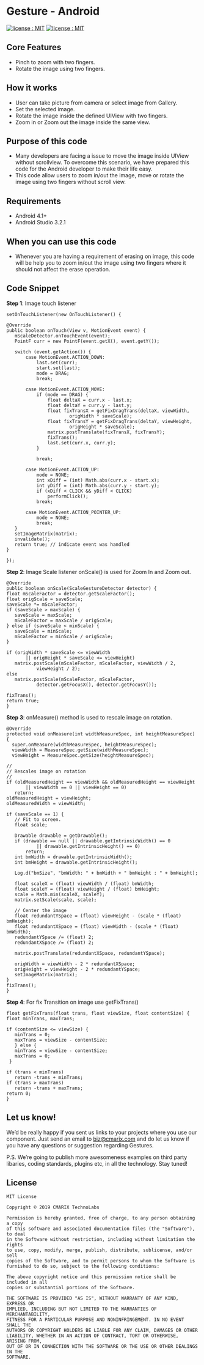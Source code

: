 # Gesture - Android #
<a target="_blank" href="LICENSE"><img src="https://img.shields.io/badge/licence-MIT-brightgreen.svg" alt="license : MIT"></a>
<a target="_blank" href="https://www.cmarix.com/android-application-development-services.html"><img src="https://img.shields.io/badge/platform-android-blue.svg" alt="license : MIT"></a>

## Core Features ##

 - Pinch to zoom with two fingers.
 - Rotate the image using two fingers.

## How it works ##

 - User can take picture from camera or select image from Gallery.
 - Set the selected image.
 - Rotate the image inside the defined UIView with two fingers.
 - Zoom in or Zoom out the image inside the same view.

## Purpose of this code ##

 - Many developers are facing a issue to move the image inside UIView without scrollview. To overcome this scenario, we have prepared this code for the Android developer to make their life easy.
 - This code allow users to zoom in/out the image, move or rotate the image using two fingers without scroll view.


## Requirements ##

 - Android 4.1+
 - Android Studio 3.2.1

## When you can use this code ##

 - Whenever you are having a requirement of erasing on image, this code will be help you to zoom in/out the image using two fingers where it should not affect the erase operation.

## Code Snippet ##

**Step 1**: Image touch listener

	setOnTouchListener(new OnTouchListener() {

	@Override
	public boolean onTouch(View v, MotionEvent event) {
       mScaleDetector.onTouchEvent(event);
       PointF curr = new PointF(event.getX(), event.getY());

       switch (event.getAction()) {
           case MotionEvent.ACTION_DOWN:
               last.set(curr);
               start.set(last);
               mode = DRAG;
               break;

           case MotionEvent.ACTION_MOVE:
               if (mode == DRAG) {
                   float deltaX = curr.x - last.x;
                   float deltaY = curr.y - last.y;
                   float fixTransX = getFixDragTrans(deltaX, viewWidth,
                           origWidth * saveScale);
                   float fixTransY = getFixDragTrans(deltaY, viewHeight,
                           origHeight * saveScale);
                   matrix.postTranslate(fixTransX, fixTransY);
                   fixTrans();
                   last.set(curr.x, curr.y);
               }

               break;

           case MotionEvent.ACTION_UP:
               mode = NONE;
               int xDiff = (int) Math.abs(curr.x - start.x);
               int yDiff = (int) Math.abs(curr.y - start.y);
               if (xDiff < CLICK && yDiff < CLICK)
                   performClick();
               break;

           case MotionEvent.ACTION_POINTER_UP:
               mode = NONE;
               break;
       }
       setImageMatrix(matrix);
       invalidate();
       return true; // indicate event was handled
	}

	});

**Step 2**: Image Scale listener onScale() is used for Zoom In and Zoom out.

    @Override
	public boolean onScale(ScaleGestureDetector detector) {
	float mScaleFactor = detector.getScaleFactor();
	float origScale = saveScale;
	saveScale *= mScaleFactor;
	if (saveScale > maxScale) {
       saveScale = maxScale;
       mScaleFactor = maxScale / origScale;
	} else if (saveScale < minScale) {
       saveScale = minScale;
       mScaleFactor = minScale / origScale;
	}

	if (origWidth * saveScale <= viewWidth
           || origHeight * saveScale <= viewHeight)
       matrix.postScale(mScaleFactor, mScaleFactor, viewWidth / 2,
               viewHeight / 2);
	else
       matrix.postScale(mScaleFactor, mScaleFactor,
               detector.getFocusX(), detector.getFocusY());

	fixTrans();
	return true;
	}

      
 
**Step 3**:  onMeasure() method is used to rescale image on rotation.
  
	@Override	
	protected void onMeasure(int widthMeasureSpec, int heightMeasureSpec) {
	  super.onMeasure(widthMeasureSpec, heightMeasureSpec);
	  viewWidth = MeasureSpec.getSize(widthMeasureSpec);
	  viewHeight = MeasureSpec.getSize(heightMeasureSpec);

	//
	// Rescales image on rotation
	//
	if (oldMeasuredHeight == viewWidth && oldMeasuredHeight == viewHeight
           || viewWidth == 0 || viewHeight == 0)
       return;
	oldMeasuredHeight = viewHeight;
	oldMeasuredWidth = viewWidth;

	if (saveScale == 1) {
       // Fit to screen.
       float scale;

       Drawable drawable = getDrawable();
       if (drawable == null || drawable.getIntrinsicWidth() == 0
               || drawable.getIntrinsicHeight() == 0)
           return;
       int bmWidth = drawable.getIntrinsicWidth();
       int bmHeight = drawable.getIntrinsicHeight();

       Log.d("bmSize", "bmWidth: " + bmWidth + " bmHeight : " + bmHeight);

       float scaleX = (float) viewWidth / (float) bmWidth;
       float scaleY = (float) viewHeight / (float) bmHeight;
       scale = Math.min(scaleX, scaleY);
       matrix.setScale(scale, scale);

       // Center the image
       float redundantYSpace = (float) viewHeight - (scale * (float) bmHeight);
       float redundantXSpace = (float) viewWidth - (scale * (float) bmWidth);
       redundantYSpace /= (float) 2;
       redundantXSpace /= (float) 2;

       matrix.postTranslate(redundantXSpace, redundantYSpace);

       origWidth = viewWidth - 2 * redundantXSpace;
       origHeight = viewHeight - 2 * redundantYSpace;
       setImageMatrix(matrix);
	}
	fixTrans();
	}

**Step 4**: For fix Transition on image use getFixTrans()

    float getFixTrans(float trans, float viewSize, float contentSize) {
	float minTrans, maxTrans;

	if (contentSize <= viewSize) {
       minTrans = 0;
       maxTrans = viewSize - contentSize;
	   } else {
       minTrans = viewSize - contentSize;
       maxTrans = 0;
  	 }

	if (trans < minTrans)
       return -trans + minTrans;
	if (trans > maxTrans)
       return -trans + maxTrans;
	return 0;
	}


## Let us know! ##
We’d be really happy if you sent us links to your projects where you use our component. Just send an email to [biz@cmarix.com](mailto:biz@cmarix.com "biz@cmarix.com") and do let us know if you have any questions or suggestion regarding Gestures.

P.S. We’re going to publish more awesomeness examples on third party libaries, coding standards, plugins etc, in all the technology. Stay tuned!

## License ##

	MIT License
	
	Copyright © 2019 CMARIX TechnoLabs
	
	Permission is hereby granted, free of charge, to any person obtaining a copy
	of this software and associated documentation files (the "Software"), to deal
	in the Software without restriction, including without limitation the rights
	to use, copy, modify, merge, publish, distribute, sublicense, and/or sell
	copies of the Software, and to permit persons to whom the Software is
	furnished to do so, subject to the following conditions:
	
	The above copyright notice and this permission notice shall be included in all
	copies or substantial portions of the Software.
	
	THE SOFTWARE IS PROVIDED "AS IS", WITHOUT WARRANTY OF ANY KIND, EXPRESS OR
	IMPLIED, INCLUDING BUT NOT LIMITED TO THE WARRANTIES OF MERCHANTABILITY,
	FITNESS FOR A PARTICULAR PURPOSE AND NONINFRINGEMENT. IN NO EVENT SHALL THE
	AUTHORS OR COPYRIGHT HOLDERS BE LIABLE FOR ANY CLAIM, DAMAGES OR OTHER
	LIABILITY, WHETHER IN AN ACTION OF CONTRACT, TORT OR OTHERWISE, ARISING FROM,
	OUT OF OR IN CONNECTION WITH THE SOFTWARE OR THE USE OR OTHER DEALINGS IN THE
	SOFTWARE.

